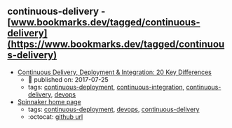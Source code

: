 continuous-delivery - [www.bookmarks.dev/tagged/continuous-delivery](https://www.bookmarks.dev/tagged/continuous-delivery)
---
* [Continuous Delivery, Deployment & Integration: 20 Key Differences](https://stackify.com/continuous-delivery-vs-continuous-deployment-vs-continuous-integration/)
    * :calendar: published on: 2017-07-25
    * tags: [continuous-deployment](../tagged/continuous-deployment.md), [continuous-integration](../tagged/continuous-integration.md), [continuous-delivery](../tagged/continuous-delivery.md), [devops](../tagged/devops.md)
* [Spinnaker home page](http://www.spinnaker.io/)
    * tags: [continuous-deployment](../tagged/continuous-deployment.md), [devops](../tagged/devops.md), [continuous-delivery](../tagged/continuous-delivery.md)
    * :octocat: [github url](https://github.com/spinnaker/spinnaker)
